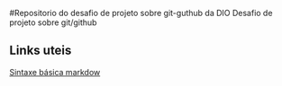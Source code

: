 #Repositorio do desafio de projeto sobre git-guthub da DIO
Desafio de projeto sobre git/github

## Links uteis
[Sintaxe básica markdow](https://www.markdownguide.org/)
